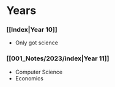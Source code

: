# Years

### [[Index|Year 10]]
- Only got science

### [[001_Notes/2023/index|Year 11]]
- Computer Science
- Economics

